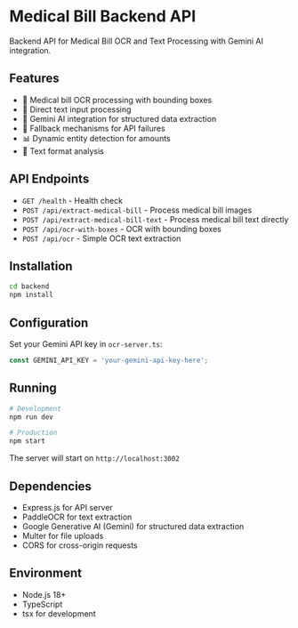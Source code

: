# Medical Bill Backend API

Backend API for Medical Bill OCR and Text Processing with Gemini AI integration.

## Features

- 🏥 Medical bill OCR processing with bounding boxes
- 📝 Direct text input processing
- 🤖 Gemini AI integration for structured data extraction
- 🔄 Fallback mechanisms for API failures
- 📊 Dynamic entity detection for amounts
- 🎯 Text format analysis

## API Endpoints

- `GET /health` - Health check
- `POST /api/extract-medical-bill` - Process medical bill images
- `POST /api/extract-medical-bill-text` - Process medical bill text directly
- `POST /api/ocr-with-boxes` - OCR with bounding boxes
- `POST /api/ocr` - Simple OCR text extraction

## Installation

```bash
cd backend
npm install
```

## Configuration

Set your Gemini API key in `ocr-server.ts`:
```typescript
const GEMINI_API_KEY = 'your-gemini-api-key-here';
```

## Running

```bash
# Development
npm run dev

# Production
npm start
```

The server will start on `http://localhost:3002`

## Dependencies

- Express.js for API server
- PaddleOCR for text extraction
- Google Generative AI (Gemini) for structured data extraction
- Multer for file uploads
- CORS for cross-origin requests

## Environment

- Node.js 18+
- TypeScript
- tsx for development
